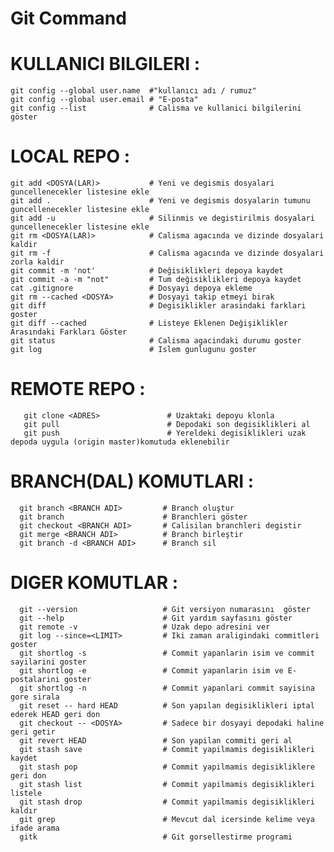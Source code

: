 # Git Command

 # KULLANICI BILGILERI :
    
    git config --global user.name  #"kullanıcı adı / rumuz"
    git config --global user.email # "E-posta"
    git config --list              # Calisma ve kullanici bilgilerini göster



 # LOCAL REPO :

    git add <DOSYA(LAR)>           # Yeni ve degismis dosyalari guncellenecekler listesine ekle
    git add .                      # Yeni ve degismis dosyalarin tumunu guncellenecekler listesine ekle
    git add -u                     # Silinmis ve degistirilmis dosyalari guncellenecekler listesine ekle
    git rm <DOSYA(LAR)>            # Calisma agacında ve dizinde dosyalari kaldir
    git rm -f                      # Calisma agacında ve dizinde dosyalari zorla kaldir
    git commit -m 'not'            # Değisiklikleri depoya kaydet
    git commit -a -m "not"         # Tum değisiklikleri depoya kaydet
    cat .gitignore                 # Dosyayi depoya ekleme
    git rm --cached <DOSYA>        # Dosyayi takip etmeyi birak
    git diff                       # Degisiklikler arasindaki farklari goster
    git diff --cached              # Listeye Eklenen Değişiklikler Arasındaki Farkları Göster
    git status                     # Calisma agacindaki durumu goster
    git log                        # Islem gunlugunu goster 

    
    
 # REMOTE REPO :
```
   git clone <ADRES>               # Uzaktaki depoyu klonla
   git pull                        # Depodaki son degisiklikleri al
   git push                        # Yereldeki degisiklikleri uzak depoda uygula (origin master)komutuda eklenebilir
  ``` 
   
   
      
 # BRANCH(DAL) KOMUTLARI :
 ````
   git branch <BRANCH ADI>         # Branch oluştur
   git branch                      # Branchleri göster
   git checkout <BRANCH ADI>       # Calisilan branchleri degistir    
   git merge <BRANCH ADI>          # Branch birleştir
   git branch -d <BRANCH ADI>      # Branch sil
 
 ````
    
 # DIGER KOMUTLAR :
 ```
   git --version                   # Git versiyon numarasını  göster
   git --help                      # Git yardım sayfasını göster 
   git remote -v                   # Uzak depo adresini ver
   git log --since=<LIMIT>         # Iki zaman araligindaki commitleri goster
   git shortlog -s                 # Commit yapanlarin isim ve commit sayilarini goster
   git shortlog -e                 # Commit yapanlarin isim ve E-postalarini goster
   git shortlog -n                 # Commit yapanlari commit sayisina gore sirala 
   git reset -- hard HEAD          # Son yapılan degisiklikleri iptal ederek HEAD geri don
   git checkout -- <DOSYA>         # Sadece bir dosyayi depodaki haline geri getir
   git revert HEAD                 # Son yapilan commiti geri al
   git stash save                  # Commit yapilmamis degisiklikleri kaydet
   git stash pop                   # Commit yapilmamis degisikliklere geri don
   git stash list                  # Commit yapilmamis degisiklikleri listele
   git stash drop                  # Commit yapilmamis degisiklikleri kaldır
   git grep                        # Mevcut dal icersinde kelime veya ifade arama
   gitk                            # Git gorsellestirme programi
```
